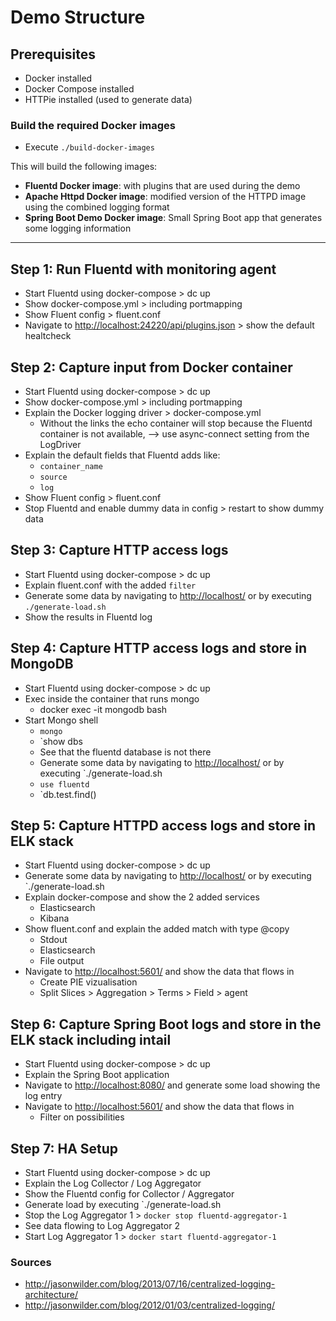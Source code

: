 # Demo Structure

## Prerequisites

* Docker installed
* Docker Compose installed
* HTTPie installed (used to generate data)

### Build the required Docker images
* Execute `./build-docker-images`

This will build the following images:

* **Fluentd Docker image**: with plugins that are used during the demo
* **Apache Httpd Docker image**: modified version of the HTTPD image using the combined logging format
* **Spring Boot Demo Docker image**: Small Spring Boot app that generates some logging information

---

## Step 1: Run Fluentd with monitoring agent

* Start Fluentd using docker-compose > dc up
* Show docker-compose.yml > including portmapping
* Show Fluent config > fluent.conf
* Navigate to <http://localhost:24220/api/plugins.json> > show the default healtcheck

## Step 2: Capture input from Docker container

* Start Fluentd using docker-compose > dc up
* Show docker-compose.yml > including portmapping
* Explain the Docker logging driver > docker-compose.yml
  * Without the links the echo container will stop because the Fluentd container is not available, --> use async-connect setting from the LogDriver
* Explain the default fields that Fluentd adds like:
  * `container_name`
  * `source`
  * `log`  
* Show Fluent config > fluent.conf
* Stop Fluentd and enable dummy data in config > restart to show dummy data

## Step 3: Capture HTTP access logs

* Start Fluentd using docker-compose > dc up
* Explain fluent.conf with the added `filter`
* Generate some data by navigating to <http://localhost/> or by executing `./generate-load.sh`
* Show the results in Fluentd log

## Step 4: Capture HTTP access logs and store in MongoDB

* Start Fluentd using docker-compose > dc up
* Exec inside the container that runs mongo
  * docker exec -it mongodb bash
* Start Mongo shell
  * `mongo`
  * `show dbs
  * See that the fluentd database is not there
  * Generate some data by navigating to <http://localhost/> or by executing `./generate-load.sh
  * `use fluentd`
  * `db.test.find()

## Step 5: Capture HTTPD access logs and store in ELK stack

* Start Fluentd using docker-compose > dc up
* Generate some data by navigating to <http://localhost/> or by executing `./generate-load.sh
* Explain docker-compose and show the 2 added services
  * Elasticsearch
  * Kibana
* Show fluent.conf and explain the added match with type @copy
  * Stdout
  * Elasticsearch
  * File output
* Navigate to <http://localhost:5601/> and show the data that flows in
  * Create PIE vizualisation
  * Split Slices > Aggregation > Terms > Field > agent

## Step 6: Capture Spring Boot logs and store in the ELK stack including intail

* Start Fluentd using docker-compose > dc up
* Explain the Spring Boot application
* Navigate to <http://localhost:8080/> and generate some load showing the log entry
* Navigate to <http://localhost:5601/> and show the data that flows in
  * Filter on possibilities

## Step 7: HA Setup
* Start Fluentd using docker-compose > dc up
* Explain the Log Collector / Log Aggregator
* Show the Fluentd config for Collector / Aggregator
* Generate load by executing `./generate-load.sh
* Stop the Log Aggregator 1 > `docker stop fluentd-aggregator-1`
* See data flowing to Log Aggregator 2
* Start Log Aggregator 1 > `docker start fluentd-aggregator-1`

### Sources
* <http://jasonwilder.com/blog/2013/07/16/centralized-logging-architecture/>
* <http://jasonwilder.com/blog/2012/01/03/centralized-logging/>